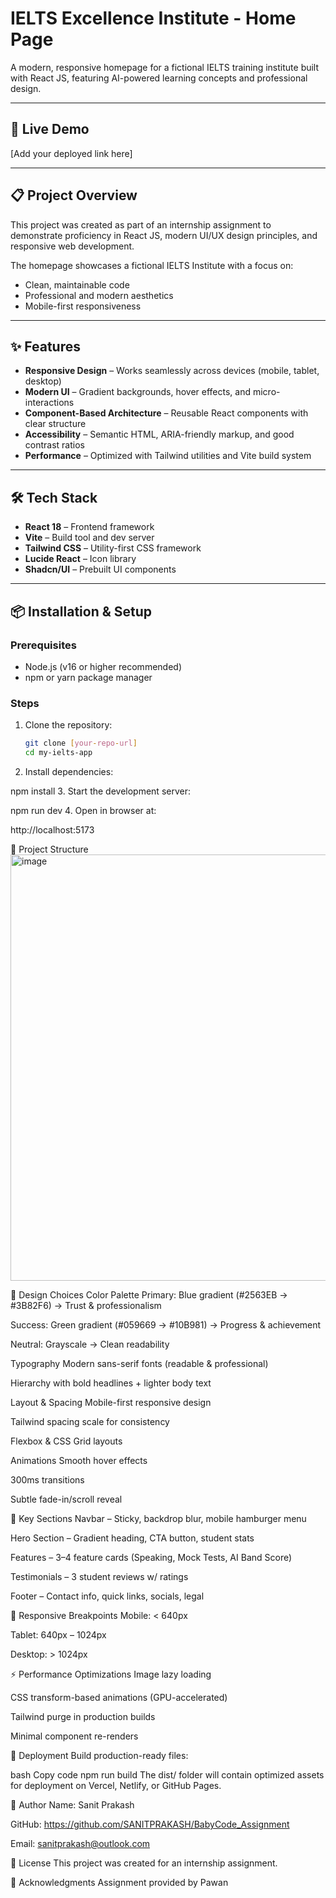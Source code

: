 # IELTS Excellence Institute - Home Page

A modern, responsive homepage for a fictional IELTS training institute built with React JS, featuring AI-powered learning concepts and professional design.

---

## 🚀 Live Demo
[Add your deployed link here]

---

## 📋 Project Overview

This project was created as part of an internship assignment to demonstrate proficiency in React JS, modern UI/UX design principles, and responsive web development.  

The homepage showcases a fictional IELTS Institute with a focus on:
- Clean, maintainable code
- Professional and modern aesthetics
- Mobile-first responsiveness

---

## ✨ Features

- **Responsive Design** – Works seamlessly across devices (mobile, tablet, desktop)  
- **Modern UI** – Gradient backgrounds, hover effects, and micro-interactions  
- **Component-Based Architecture** – Reusable React components with clear structure  
- **Accessibility** – Semantic HTML, ARIA-friendly markup, and good contrast ratios  
- **Performance** – Optimized with Tailwind utilities and Vite build system  

---

## 🛠️ Tech Stack

- **React 18** – Frontend framework  
- **Vite** – Build tool and dev server  
- **Tailwind CSS** – Utility-first CSS framework  
- **Lucide React** – Icon library  
- **Shadcn/UI** – Prebuilt UI components  

---

## 📦 Installation & Setup

### Prerequisites
- Node.js (v16 or higher recommended)  
- npm or yarn package manager  

### Steps

1. Clone the repository:
   ```bash
   git clone [your-repo-url]
   cd my-ielts-app
2. Install dependencies:

npm install
3. Start the development server:

npm run dev
4. Open in browser at:

http://localhost:5173


📁 Project Structure
<img width="1104" height="682" alt="image" src="https://github.com/user-attachments/assets/b5eecc92-5cee-4443-be90-7209b68cca8d" />



🎨 Design Choices
Color Palette
Primary: Blue gradient (#2563EB → #3B82F6) → Trust & professionalism

Success: Green gradient (#059669 → #10B981) → Progress & achievement

Neutral: Grayscale → Clean readability

Typography
Modern sans-serif fonts (readable & professional)

Hierarchy with bold headlines + lighter body text

Layout & Spacing
Mobile-first responsive design

Tailwind spacing scale for consistency

Flexbox & CSS Grid layouts

Animations
Smooth hover effects

300ms transitions

Subtle fade-in/scroll reveal

🎯 Key Sections
Navbar – Sticky, backdrop blur, mobile hamburger menu

Hero Section – Gradient heading, CTA button, student stats

Features – 3–4 feature cards (Speaking, Mock Tests, AI Band Score)

Testimonials – 3 student reviews w/ ratings

Footer – Contact info, quick links, socials, legal

📱 Responsive Breakpoints
Mobile: < 640px

Tablet: 640px – 1024px

Desktop: > 1024px

⚡ Performance Optimizations
Image lazy loading

CSS transform-based animations (GPU-accelerated)

Tailwind purge in production builds

Minimal component re-renders

🚢 Deployment
Build production-ready files:

bash
Copy code
npm run build
The dist/ folder will contain optimized assets for deployment on Vercel, Netlify, or GitHub Pages.

👤 Author
Name: Sanit Prakash

GitHub: https://github.com/SANITPRAKASH/BabyCode_Assignment

Email: sanitprakash@outlook.com

📄 License
This project was created for an internship assignment.

🙏 Acknowledgments
Assignment provided by Pawan

